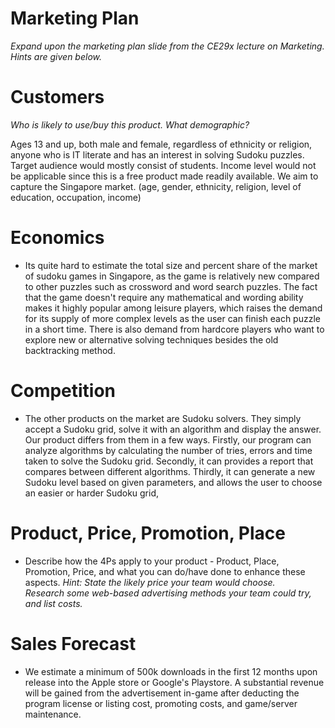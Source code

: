 # Marketing Plan

*Expand upon the marketing plan slide from the CE29x lecture on Marketing.  Hints are given below.*


# Customers

*Who is likely to use/buy this product.  What demographic?*

Ages 13 and up, both male and female, regardless of ethnicity or religion, anyone who is IT literate and has an interest in solving Sudoku puzzles. Target audience would mostly consist of students. Income level would not be applicable since this is a free product made readily available. We aim to capture the
Singapore market.
(age, gender, ethnicity, religion, level of education, occupation, income)

# Economics

* Its quite hard to estimate the total size and percent share of the market of sudoku games in Singapore, as the game is relatively new compared to other puzzles such as crossword and word search puzzles. The fact that the game doesn't require any mathematical and wording ability makes it highly popular among leisure players, which raises the demand for its supply of more complex levels as the user can finish each puzzle in a short time. There is also demand from hardcore players who want to explore new or alternative solving techniques besides the old backtracking method.

# Competition

* The other products on the market are Sudoku solvers. They simply accept a Sudoku grid, solve it with an algorithm and display the answer. Our product differs from them in a few ways. Firstly, our program can analyze algorithms by calculating the number of tries, errors and time taken to solve the Sudoku grid. Secondly, it can provides a report that compares between different algorithms. Thirdly, it can generate a new Sudoku level based on given parameters, and allows the user to choose an easier or harder Sudoku grid, 

# Product, Price, Promotion, Place
* Describe how the 4Ps apply to your product - Product, Place, Promotion, Price, and what you can do/have done to enhance these aspects.
*Hint: State the likely price your team would choose.*  
*Research some web-based advertising methods your team could try, and list costs.*

# Sales Forecast
* We estimate a minimum of 500k downloads in the first 12 months upon release into the Apple store or Google's Playstore. A substantial revenue will be gained from the advertisement in-game after deducting the program license or listing cost, promoting costs, and game/server maintenance.
